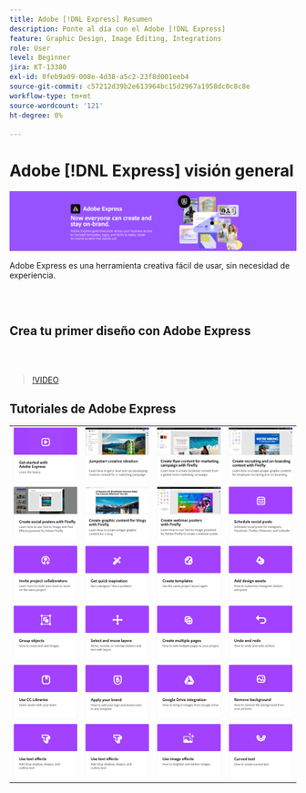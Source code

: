 ```yaml
---
title: Adobe [!DNL Express] Resumen
description: Ponte al día con el Adobe [!DNL Express]
feature: Graphic Design, Image Editing, Integrations
role: User
level: Beginner
jira: KT-13380
exl-id: 0feb9a09-008e-4d38-a5c2-23f8d001eeb4
source-git-commit: c57212d39b2e613964bc15d2967a1958dc0c8c8e
workflow-type: tm+mt
source-wordcount: '121'
ht-degree: 0%

---
```


# Adobe [!DNL Express] visión general

![Express Hero Image](../assets/Express.png)

Adobe Express es una herramienta creativa fácil de usar, sin necesidad de experiencia.

<br> 

## Crea tu primer diseño con Adobe Express

<br> 

>[!VIDEO](https://video.tv.adobe.com/v/3420225?quality=12&learn=on&hidetitle=true)

## Tutoriales de Adobe Express

<table style="table-layout:fixed">
<tr>
   <td>
      <a href="get-started.md">
         <img alt="Introducción a Adobe Express" src="assets/get-started.png" />
      </a>
  </td>
  <td>
      <a href="jumpstart-ideation.md">
         <img alt="Impulsa la idea creativa" src="assets/marketing-ideation.png" />
      </a>
   </td>     
   <td>
      <a href="create-local-marketing.md">
         <img alt="Crea contenido de folletos para una campaña de marketing con Firefly" src="assets/local-marketing.png" />
      </a>
   </td>    
   <td>
      <a href="create-on-boarding.md">
         <img alt="Crea contenido de reclutamiento e incorporación con Firefly" src="assets/on-boarding.png" />
      </a>
   </td>
</tr>
<tr>
   <td>
      <a href="create-social-posters.md">
         <img alt="Crea carteles para redes sociales con Firefly" src="assets/social-firefly.png" />
      </a>
   </td>
   <td>
      <a href="create-blog-graphics.md">
         <img alt="Creación de contenido gráfico para blogs con Firefly" src="assets/blog-graphic.png" />
      </a>
   </td>
   <td>
      <a href="create-webinar-poster.md">
         <img alt="Crea carteles de seminarios web con Firefly" src="assets/webinar-poster.png" />
      </a>
   </td>
   <td>
      <a href="schedule.md">
         <img alt="Programar publicaciones en redes sociales" src="assets/schedule.png" />
      </a>
   </td>
</tr>
<tr>
  <td>
   <a href="collaborate.md">
      <img alt="Invitar a colaboradores del proyecto" src="assets/collaborate.png" />
   </a>
  </td>
    <td>
      <a href="get-inspiration.md">
         <img alt="Obtener inspiración rápida" src="assets/inspiration.png" />
      </a>
  </td>
   <td>
   <a href="create-templates.md">
      <img alt="Creación de plantillas" src="assets/templates.png" />
   </a>
  </td>
   <td>
         <a href="add-design-assets.md">
            <img alt="Añadir activos de diseño" src="assets/design-assets.png" />
         </a>
   </td>
</tr>
<tr>
  <td>
         <a href="group-objects.md">
            <img alt="Agrupación de objetos" src="assets/group-objects.png" />
         </a>
   </td>
  <td>
         <a href="layers.md">
            <img alt="Seleccionar y mover capas" src="assets/layers.png" />
         </a>
   </td>
  <td>
      <a href="multiple-pages.md">
         <img alt="Crear varias páginas" src="assets/multiple-pages.png" />
      </a>
  </td>
  <td>
      <a href="undo-redo.md">
         <img alt="Deshacer y rehacer" src="assets/undo-redo.png" />
      </a>
   </td>
</tr>
<tr>
 <td>
      <a href="cc-libraries.md">
         <img alt="Usar Bibliotecas CC" src="assets/cc-libraries.png" />
      </a>
  </td>
   <td>
      <a href="brand.md">
         <img alt="Aplicar su marca" src="assets/brand.png" />
      </a>
  </td>
   <td>
      <a href="google-drive.md">
         <img alt="Integración con Google Drive" src="assets/google-drive.png" />
      </a>
  </td>
  <td>
      <a href="remove-background.md">
         <img alt="Eliminar fondo" src="assets/background.png" />
      </a>
  </td>
</tr>
<tr>
 <td>
      <a href="text-effects.md">
         <img alt="Uso de efectos de texto" src="assets/text-effects.png" />
      </a>
  </td>
  <td>
      <a href="text-effects.md">
         <img alt="Uso de efectos de texto" src="assets/text-effects.png" />
      </a>
  </td>
  <td>
      <a href="image-effects.md">
         <img alt="Usar efectos de imagen" src="assets/image-effects.png" />
      </a>
  </td>
   <td>
      <a href="create-curved-text.md">
         <img alt="Crear texto curvo" src="assets/curved-text.png" />
      </a>
   </td>
</tr>
</table>
